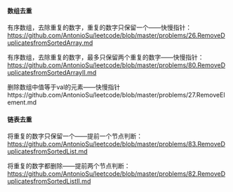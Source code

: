 #### 数组去重
有序数组，去除重复的数字，重复的数字只保留一个——快慢指针：https://github.com/AntonioSu/leetcode/blob/master/problems/26.RemoveDuplicatesfromSortedArray.md

有序数组，去除重复的数字，最多只保留两个重复的数字——快慢指针：https://github.com/AntonioSu/leetcode/blob/master/problems/80.RemoveDuplicatesfromSortedArrayII.md

删除数组中值等于val的元素——快慢指针https://github.com/AntonioSu/leetcode/blob/master/problems/27.RemoveElement.md



#### 链表去重

将重复的数字只保留一个——提前一个节点判断：https://github.com/AntonioSu/leetcode/blob/master/problems/83.RemoveDuplicatesfromSortedList.md

将重复的数字都删除——提前两个节点判断：https://github.com/AntonioSu/leetcode/blob/master/problems/82.RemoveDuplicatesfromSortedListII.md